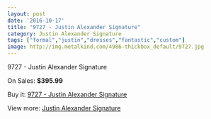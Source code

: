 ```yaml
---
layout: post
date: '2016-10-17'
title: "9727 - Justin Alexander Signature"
category: Justin Alexander Signature
tags: ["formal","justin","dresses","fantastic","custom"]
image: http://img.metalkind.com/4986-thickbox_default/9727.jpg
---
```

9727 - Justin Alexander Signature

On Sales: **$395.99**
<a href="https://www.metalkind.com/en/justin-alexander-signature/2257-9727.html"><amp-img layout="responsive" width="600" height="600" src="//img.metalkind.com/4986-thickbox_default/9727.jpg" alt="9727 - Justin Alexander Signature 0" /></a>
<a href="https://www.metalkind.com/en/justin-alexander-signature/2257-9727.html"><amp-img layout="responsive" width="600" height="600" src="//img.metalkind.com/4987-thickbox_default/9727.jpg" alt="9727 - Justin Alexander Signature 1" /></a>
<a href="https://www.metalkind.com/en/justin-alexander-signature/2257-9727.html"><amp-img layout="responsive" width="600" height="600" src="//img.metalkind.com/4988-thickbox_default/9727.jpg" alt="9727 - Justin Alexander Signature 2" /></a>
<a href="https://www.metalkind.com/en/justin-alexander-signature/2257-9727.html"><amp-img layout="responsive" width="600" height="600" src="//img.metalkind.com/4989-thickbox_default/9727.jpg" alt="9727 - Justin Alexander Signature 3" /></a>

Buy it: [9727 - Justin Alexander Signature](https://www.metalkind.com/en/justin-alexander-signature/2257-9727.html "9727 - Justin Alexander Signature")

View more: [Justin Alexander Signature](https://www.metalkind.com/en/67-justin-alexander-signature "Justin Alexander Signature")